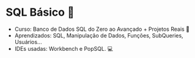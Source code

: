 # SQL Básico :robot:

- Curso: Banco de Dados SQL do Zero ao Avançado + Projetos Reais :book:
- Aprendizados: SQL, Manipulação de Dados, Funções, SubQueries, Usuários...
- IDEs usadas: Workbench e PopSQL. :computer:
